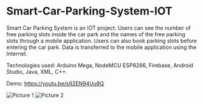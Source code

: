 # Smart-Car-Parking-System-IOT

Smart Car Parking System is an IOT project. Users can see the number of free parking slots inside the car park and the names of the free parking slots through a mobile application. Users can also book parking slots before entering the car park. Data is transferred to the mobile application using the Internet.

Technologies used: Arduino Mega, NodeMCU ESP8266, Firebase, Android Studio, Java, XML, C++.

Demo: https://youtu.be/s92EN94Uu8Q

![Picture 1](https://user-images.githubusercontent.com/76934064/184655064-839fbf4a-5fec-43b8-9005-668e418fe29d.png)
![Picture 2](https://user-images.githubusercontent.com/76934064/184655071-57e6eb0d-a20f-4645-bdba-bf8adcb1a522.png)
